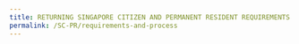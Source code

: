 ```yaml
---
title: RETURNING SINGAPORE CITIZEN AND PERMANENT RESIDENT REQUIREMENTS AND PROCESS
permalink: /SC-PR/requirements-and-process
---
```


